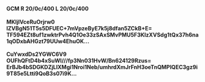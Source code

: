 #### GCM R 20/0c/400 L 20/0c/400
**MKljlVceRuOrjrw0**<br/>**lZVBgN51T5s5DFUEC+7mVpzeByE7k5j8dfan5ZCkB+E=**<br/>**TF594EZt8uf1zwktrPvh4Q1Oe33zSAxSMvPMU5F3KlzXVSdg1tQx37h6na1qODxbAHGzt79UUw4EhuOK...**<br/><br/>
**CuYwxdDs2YGWC6V9**<br/>**OUFhQFtD4b4xSuWl///fp3Nn031HvW/Bn624129Rzus=**<br/>**ErBJb4bSDGKDZjLlXMgi1Nroi1Neb/umhrdXmJrFnH3oeTnQMPIQEC3gz9i9T85e5Ltti9QoB3s07i9K...**